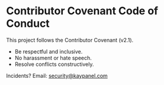 # Contributor Covenant Code of Conduct

This project follows the Contributor Covenant (v2.1).

- Be respectful and inclusive.
- No harassment or hate speech.
- Resolve conflicts constructively.

Incidents? Email: security@kaypanel.com

